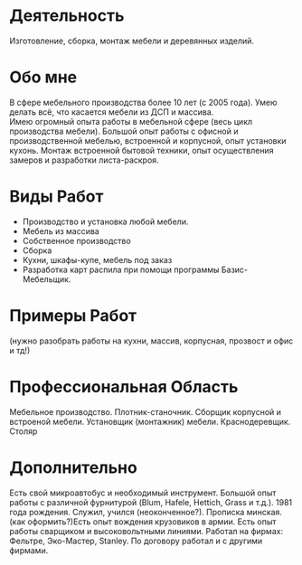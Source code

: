 
Деятельность
===
Изготовление, сборка, монтаж мебели и деревянных изделий.

Обо мне
===
В сфере мебельного производства более 10 лет (с 2005 года).
Умею делать всё, что касается мебели из ДСП и массива.  
Имею огромный опыта работы в мебельной сфере (весь цикл производства мебели).
Большой опыт работы с офисной и производственной мебелью, встроенной и корпусной, опыт установки кухонь. 
Монтаж встроенной бытовой техники, опыт осуществления замеров и разработки листа-раскроя.

Виды Работ
===
- Производство и установка любой мебели.
- Мебель из массива
- Собственное производство
- Сборка 
- Кухни, шкафы-купе, мебель под заказ
- Разработка карт распила при помощи программы Базис-Мебельщик.

Примеры Работ
=== 
(нужно разобрать работы на кухни, массив, корпусная, прозвост и офис и тд!)

Профессиональная Область
===
Мебельное производство. 
Плотник-станочник.
Сборщик корпусной и встроеной мебели. 
Установщик (монтажник) мебели.
Краснодеревщик. 
Столяр

Дополнительно
===
Есть свой микроавтобус и необходимый инструмент.
Большой опыт работы с различной фурнитурой (Blum, Hafele, Hettich, Grass и т.д.).
1981 года рождения.  Служил, учился (неоконченное?). Прописка минская.
(как оформить?)Есть опыт вождения крузовиков в армии. Есть опыт работы сварщиком и высоковольтными линиями. 
Работал на фирмах: Фельтре, Эко-Мастер, Stanley. По договору работал и с другими фирмами. 


